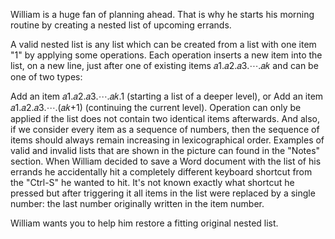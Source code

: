 William is a huge fan of planning ahead. That is why he starts his morning routine by creating a nested list of upcoming errands.

A valid nested list is any list which can be created from a list with one item "1" by applying some operations. Each operation inserts a new item into the list, on a new line, just after one of existing items 𝑎1.𝑎2.𝑎3.⋯.𝑎𝑘
 and can be one of two types:

Add an item 𝑎1.𝑎2.𝑎3.⋯.𝑎𝑘.1
 (starting a list of a deeper level), or
Add an item 𝑎1.𝑎2.𝑎3.⋯.(𝑎𝑘+1)
 (continuing the current level).
Operation can only be applied if the list does not contain two identical items afterwards. And also, if we consider every item as a sequence of numbers, then the sequence of items should always remain increasing in lexicographical order. Examples of valid and invalid lists that are shown in the picture can found in the "Notes" section.
When William decided to save a Word document with the list of his errands he accidentally hit a completely different keyboard shortcut from the "Ctrl-S" he wanted to hit. It's not known exactly what shortcut he pressed but after triggering it all items in the list were replaced by a single number: the last number originally written in the item number.

William wants you to help him restore a fitting original nested list.